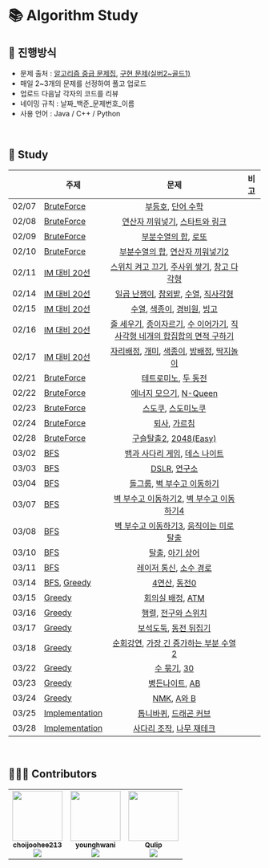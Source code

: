 # 📚 Algorithm Study

## 📄 진행방식

-   문제 출처 : [알고리즘 중급 문제집](https://code.plus/course/43), [구현 문제(실버2~골드1)](https://solved.ac/search?query=tag%3Aimplementation%20tier%3As2..g1)
-   매일 2~3개의 문제를 선정하여 풀고 업로드
-   업로드 다음날 각자의 코드를 리뷰
-   네이밍 규칙 : 날짜_백준_문제번호_이름
-   사용 언어 : Java / C++ / Python

<br>

## 📗 Study

|       |  주제   |                    문제                          |  비고  |
| :---- | ----   | :------------------------------------------------: | ---- |
| 02/07 | [BruteForce](https://github.com/LuckySF007/AlgorithmStudy/tree/master/BruteForce) | [부등호](https://www.acmicpc.net/problem/2529), [단어 수학](https://www.acmicpc.net/problem/1339)       |  |
| 02/08 | [BruteForce](https://github.com/LuckySF007/AlgorithmStudy/tree/master/BruteForce) | [연산자 끼워넣기](https://www.acmicpc.net/problem/14888), [스타트와 링크](https://www.acmicpc.net/problem/14889)       |  |
| 02/09 | [BruteForce](https://github.com/LuckySF007/AlgorithmStudy/tree/master/BruteForce) | [부분수열의 합](https://www.acmicpc.net/problem/1182), [로또](https://www.acmicpc.net/problem/6603)       |  |
| 02/10 | [BruteForce](https://github.com/LuckySF007/AlgorithmStudy/tree/master/BruteForce) | [부분수열의 합](https://www.acmicpc.net/problem/14225), [연산자 끼워넣기2](https://www.acmicpc.net/problem/15658)       |  |
| 02/11 | [IM 대비 20선](https://github.com/younghwani/AlgorithmStudy/tree/master/IM%20%EB%8C%80%EB%B9%84%2020%EC%84%A0) | [스위치 켜고 끄기](https://www.acmicpc.net/problem/1244), [주사위 쌓기](https://www.acmicpc.net/problem/2116), [창고 다각형](https://www.acmicpc.net/problem/2304)       |  |
| 02/14 | [IM 대비 20선](https://github.com/younghwani/AlgorithmStudy/tree/master/IM%20%EB%8C%80%EB%B9%84%2020%EC%84%A0) | [일곱 난쟁이](http://boj.kr/2309), [참외밭](http://boj.kr/2477), [수열](http://boj.kr/2491), [직사각형](http://boj.kr/2527)       |  |
| 02/15 | [IM 대비 20선](https://github.com/younghwani/AlgorithmStudy/tree/master/IM%20%EB%8C%80%EB%B9%84%2020%EC%84%A0) | [수열](http://boj.kr/2559), [색종이](http://boj.kr/2563), [경비원](http://boj.kr/2564), [빙고](http://boj.kr/2578)       |  |
| 02/16 | [IM 대비 20선](https://github.com/younghwani/AlgorithmStudy/tree/master/IM%20%EB%8C%80%EB%B9%84%2020%EC%84%A0) | [줄 세우기](http://boj.kr/2605), [종이자르기](http://boj.kr/2628), [수 이어가기](http://boj.kr/2635), [직사각형 네개의 합집합의 면적 구하기](http://boj.kr/2669)       |  |
| 02/17 | [IM 대비 20선](https://github.com/younghwani/AlgorithmStudy/tree/master/IM%20%EB%8C%80%EB%B9%84%2020%EC%84%A0) | [자리배정](http://boj.kr/10157), [개미](http://boj.kr/10158), [색종이](http://boj.kr/10163), [방배정](http://boj.kr/13300), [딱지놀이](http://boj.kr/14696)       |  |
| 02/21 | [BruteForce](https://github.com/LuckySF007/AlgorithmStudy/tree/master/BruteForce) | [테트로미노](https://www.acmicpc.net/problem/14500), [두 동전](https://www.acmicpc.net/problem/16197)       |  |
| 02/22 | [BruteForce](https://github.com/LuckySF007/AlgorithmStudy/tree/master/BruteForce) | [에너지 모으기](https://www.acmicpc.net/problem/16198), [N-Queen](https://www.acmicpc.net/problem/9663)       |  |
| 02/23 | [BruteForce](https://github.com/LuckySF007/AlgorithmStudy/tree/master/BruteForce) | [스도쿠](https://www.acmicpc.net/problem/2580), [스도미노쿠](https://www.acmicpc.net/problem/4574)       |  |
| 02/24 | [BruteForce](https://github.com/LuckySF007/AlgorithmStudy/tree/master/BruteForce) | [퇴사](https://www.acmicpc.net/problem/14501), [가르침](https://www.acmicpc.net/problem/1062)       |  |
| 02/28 | [BruteForce](https://github.com/LuckySF007/AlgorithmStudy/tree/master/BruteForce) | [구슬탈출2](https://www.acmicpc.net/problem/13460), [2048(Easy)](https://www.acmicpc.net/problem/12100)       |  |
| 03/02 | [BFS](https://github.com/LuckySF007/AlgorithmStudy/tree/master/BFS) | [뱀과 사다리 게임](https://www.acmicpc.net/problem/16928), [데스 나이트](https://www.acmicpc.net/problem/16948)       |  |
| 03/03 | [BFS](https://github.com/LuckySF007/AlgorithmStudy/tree/master/BFS) | [DSLR](https://www.acmicpc.net/problem/9019), [연구소](https://www.acmicpc.net/problem/14502)       |  |
| 03/04 | [BFS](https://github.com/LuckySF007/AlgorithmStudy/tree/master/BFS) | [돌그룹](https://www.acmicpc.net/problem/12886), [벽 부수고 이동하기](https://www.acmicpc.net/problem/2206)       |  |
| 03/07 | [BFS](https://github.com/LuckySF007/AlgorithmStudy/tree/master/BFS) | [벽 부수고 이동하기2](https://www.acmicpc.net/problem/14442), [벽 부수고 이동하기4](https://www.acmicpc.net/problem/16946)       |  |
| 03/08 | [BFS](https://github.com/LuckySF007/AlgorithmStudy/tree/master/BFS) | [벽 부수고 이동하기3](https://www.acmicpc.net/problem/16933), [움직이는 미로 탈출](https://www.acmicpc.net/problem/16954) |  |
| 03/10 | [BFS](https://github.com/LuckySF007/AlgorithmStudy/tree/master/BFS) | [탈출](https://www.acmicpc.net/problem/3055), [아기 상어](https://www.acmicpc.net/problem/16236) |  |
| 03/11 | [BFS](https://github.com/LuckySF007/AlgorithmStudy/tree/master/BFS) | [레이저 통신](https://www.acmicpc.net/problem/6087), [소수 경로](https://www.acmicpc.net/problem/1963) |  |
| 03/14 | [BFS](https://github.com/LuckySF007/AlgorithmStudy/tree/master/BFS), [Greedy](https://github.com/LuckySF007/AlgorithmStudy/tree/master/Greedy) | [4연산](https://www.acmicpc.net/problem/14395), [동전0](https://www.acmicpc.net/problem/11047) |  |
| 03/15 | [Greedy](https://github.com/LuckySF007/AlgorithmStudy/tree/master/Greedy) | [회의실 배정](https://www.acmicpc.net/problem/1931), [ATM](https://www.acmicpc.net/problem/11399) |  |
| 03/16 | [Greedy](https://github.com/LuckySF007/AlgorithmStudy/tree/master/Greedy) | [행렬](https://www.acmicpc.net/problem/1080), [전구와 스위치](https://www.acmicpc.net/problem/2138) |  |
| 03/17 | [Greedy](https://github.com/LuckySF007/AlgorithmStudy/tree/master/Greedy) | [보석도둑](https://www.acmicpc.net/problem/1202), [동전 뒤집기](https://www.acmicpc.net/problem/1285) |  |
| 03/18 | [Greedy](https://github.com/LuckySF007/AlgorithmStudy/tree/master/Greedy) | [순회강연](https://www.acmicpc.net/problem/2109), [가장 긴 증가하는 부분 수열 2](https://www.acmicpc.net/problem/12015) |  |
| 03/22 | [Greedy](https://github.com/LuckySF007/AlgorithmStudy/tree/master/Greedy) | [수 묶기](https://www.acmicpc.net/problem/1744), [30](https://www.acmicpc.net/problem/10610) |  |
| 03/23 | [Greedy](https://github.com/LuckySF007/AlgorithmStudy/tree/master/Greedy) | [병든나이트](https://www.acmicpc.net/problem/1783), [AB](https://www.acmicpc.net/problem/12970) |  |
| 03/24 | [Greedy](https://github.com/LuckySF007/AlgorithmStudy/tree/master/Greedy) | [NMK](https://www.acmicpc.net/problem/1210), [A와 B](https://www.acmicpc.net/problem/12904) |  |
| 03/25 | [Implementation](https://github.com/LuckySF007/AlgorithmStudy/tree/master/Implementation) | [톱니바퀴](https://www.acmicpc.net/problem/14891), [드래곤 커브](https://www.acmicpc.net/problem/15685) |  |
| 03/28 | [Implementation](https://github.com/LuckySF007/AlgorithmStudy/tree/master/Implementation) | [사다리 조작](https://www.acmicpc.net/problem/15684), [나무 재테크](https://www.acmicpc.net/problem/16235) |  |

<br>

## 🙋🏻‍♂️ Contributors

<table>
  <tr>
    <td align="center"><a href="https://github.com/choijoohee213"><img src="https://avatars.githubusercontent.com/u/60915285?s=400&u=81a3a3b178d0b215fd7a2c72bcf2d1834cb815e9&v=4" width="100px;" alt=""/><br /><sub><b>choijoohee213</b><br><img src="http://mazassumnida.wtf/api/mini/generate_badge?boj=choijoohee" /></sub></a><br /></td>
    <td align="center"><a href="https://github.com/younghwani"><img src="https://avatars.githubusercontent.com/u/75962307?v=4" width="100px;" alt=""/><br /><sub><b>younghwani</b><br><img src="http://mazassumnida.wtf/api/mini/generate_badge?boj=rex" /></sub></a><br /></td>
    <td align="center"><a href="https://github.com/Qulip"><img src="https://avatars.githubusercontent.com/u/77991314?v=4" width="100px;" alt=""/><br /><sub><b>Qulip</b><br><img src="http://mazassumnida.wtf/api/mini/generate_badge?boj=alexryu1105" /></sub></a><br /></td> 
  </tr>
</table>
